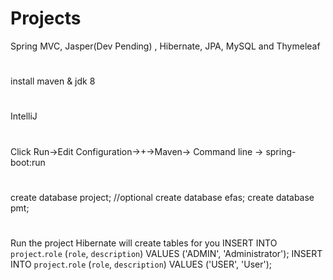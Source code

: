 # Projects
Spring MVC, Jasper(Dev Pending) , Hibernate, JPA, MySQL and Thymeleaf 

#
install maven & jdk 8

#
IntelliJ

#
Click Run->Edit Configuration->+->Maven->
Command line -> spring-boot:run

#
create database project;
//optional
create database efas;
create database pmt;

#
Run the project
Hibernate will create tables for you
INSERT INTO `project`.`role` (`role`, `description`) VALUES ('ADMIN', 'Administrator');
INSERT INTO `project`.`role` (`role`, `description`) VALUES ('USER', 'User');

